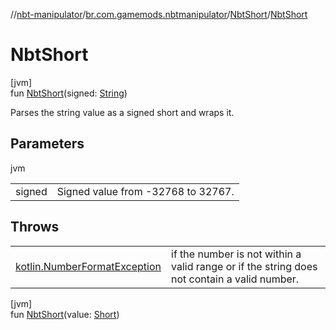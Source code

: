 //[nbt-manipulator](../../../index.md)/[br.com.gamemods.nbtmanipulator](../index.md)/[NbtShort](index.md)/[NbtShort](-nbt-short.md)

# NbtShort

[jvm]\
fun [NbtShort](-nbt-short.md)(signed: [String](https://kotlinlang.org/api/latest/jvm/stdlib/kotlin/-string/index.html))

Parses the string value as a signed short and wraps it.

## Parameters

jvm

| | |
|---|---|
| signed | Signed value from -32768 to 32767. |

## Throws

| | |
|---|---|
| [kotlin.NumberFormatException](https://kotlinlang.org/api/latest/jvm/stdlib/kotlin/-number-format-exception/index.html) | if the number is not within a valid range or if the string does not contain a valid number. |

[jvm]\
fun [NbtShort](-nbt-short.md)(value: [Short](https://kotlinlang.org/api/latest/jvm/stdlib/kotlin/-short/index.html))
